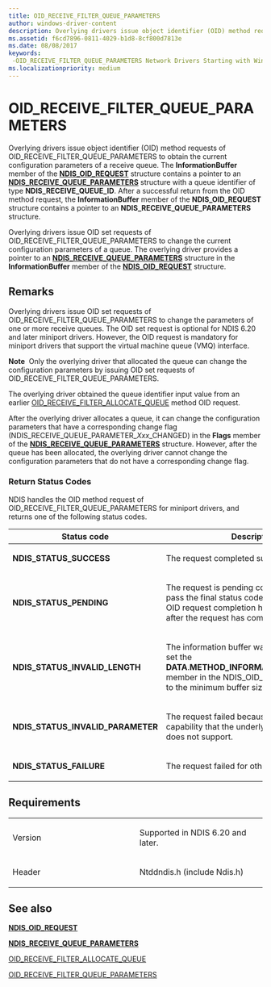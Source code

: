 ```yaml
---
title: OID_RECEIVE_FILTER_QUEUE_PARAMETERS
author: windows-driver-content
description: Overlying drivers issue object identifier (OID) method requests of OID_RECEIVE_FILTER_QUEUE_PARAMETERS to obtain the current configuration parameters of a receive queue.
ms.assetid: f6cd7896-0811-4029-b1d8-8cf800d7813e
ms.date: 08/08/2017
keywords: 
 -OID_RECEIVE_FILTER_QUEUE_PARAMETERS Network Drivers Starting with Windows Vista
ms.localizationpriority: medium
---
```


# OID\_RECEIVE\_FILTER\_QUEUE\_PARAMETERS


Overlying drivers issue object identifier (OID) method requests of OID\_RECEIVE\_FILTER\_QUEUE\_PARAMETERS to obtain the current configuration parameters of a receive queue. The **InformationBuffer** member of the [**NDIS\_OID\_REQUEST**](https://msdn.microsoft.com/library/windows/hardware/ff566710) structure contains a pointer to an [**NDIS\_RECEIVE\_QUEUE\_PARAMETERS**](https://msdn.microsoft.com/library/windows/hardware/ff567211) structure with a queue identifier of type **NDIS\_RECEIVE\_QUEUE\_ID**. After a successful return from the OID method request, the **InformationBuffer** member of the **NDIS\_OID\_REQUEST** structure contains a pointer to an **NDIS\_RECEIVE\_QUEUE\_PARAMETERS** structure.

Overlying drivers issue OID set requests of OID\_RECEIVE\_FILTER\_QUEUE\_PARAMETERS to change the current configuration parameters of a queue. The overlying driver provides a pointer to an [**NDIS\_RECEIVE\_QUEUE\_PARAMETERS**](https://msdn.microsoft.com/library/windows/hardware/ff567211) structure in the **InformationBuffer** member of the [**NDIS\_OID\_REQUEST**](https://msdn.microsoft.com/library/windows/hardware/ff566710) structure.

Remarks
-------

Overlying drivers issue OID set requests of OID\_RECEIVE\_FILTER\_QUEUE\_PARAMETERS to change the parameters of one or more receive queues. The OID set request is optional for NDIS 6.20 and later miniport drivers. However, the OID request is mandatory for miniport drivers that support the virtual machine queue (VMQ) interface.

**Note**  Only the overlying driver that allocated the queue can change the configuration parameters by issuing OID set requests of OID\_RECEIVE\_FILTER\_QUEUE\_PARAMETERS.

 

The overlying driver obtained the queue identifier input value from an earlier [OID\_RECEIVE\_FILTER\_ALLOCATE\_QUEUE](oid-receive-filter-allocate-queue.md) method OID request.

After the overlying driver allocates a queue, it can change the configuration parameters that have a corresponding change flag (NDIS\_RECEIVE\_QUEUE\_PARAMETER\_*Xxx*\_CHANGED) in the **Flags** member of the [**NDIS\_RECEIVE\_QUEUE\_PARAMETERS**](https://msdn.microsoft.com/library/windows/hardware/ff567211) structure. However, after the queue has been allocated, the overlying driver cannot change the configuration parameters that do not have a corresponding change flag.

### Return Status Codes

NDIS handles the OID method request of OID\_RECEIVE\_FILTER\_QUEUE\_PARAMETERS for miniport drivers, and returns one of the following status codes.

<table>
<colgroup>
<col width="50%" />
<col width="50%" />
</colgroup>
<thead>
<tr class="header">
<th>Status code</th>
<th>Description</th>
</tr>
</thead>
<tbody>
<tr class="odd">
<td><p><strong>NDIS_STATUS_SUCCESS</strong></p></td>
<td><p>The request completed successfully.</p></td>
</tr>
<tr class="even">
<td><p><strong>NDIS_STATUS_PENDING</strong></p></td>
<td><p>The request is pending completion. NDIS will pass the final status code and results to the OID request completion handler of the caller after the request has completed.</p></td>
</tr>
<tr class="odd">
<td><p><strong>NDIS_STATUS_INVALID_LENGTH</strong></p></td>
<td><p>The information buffer was too short. NDIS set the <strong>DATA</strong>.<strong>METHOD_INFORMATION</strong>.<strong>BytesNeeded</strong> member in the NDIS_OID_REQUEST structure to the minimum buffer size that is required.</p></td>
</tr>
<tr class="even">
<td><p><strong>NDIS_STATUS_INVALID_PARAMETER</strong></p></td>
<td><p>The request failed because it tried to enable a capability that the underlying network adapter does not support.</p></td>
</tr>
<tr class="odd">
<td><p><strong>NDIS_STATUS_FAILURE</strong></p></td>
<td><p>The request failed for other reasons.</p></td>
</tr>
</tbody>
</table>

 

Requirements
------------

<table>
<colgroup>
<col width="50%" />
<col width="50%" />
</colgroup>
<tbody>
<tr class="odd">
<td><p>Version</p></td>
<td><p>Supported in NDIS 6.20 and later.</p></td>
</tr>
<tr class="even">
<td><p>Header</p></td>
<td>Ntddndis.h (include Ndis.h)</td>
</tr>
</tbody>
</table>

## See also


[**NDIS\_OID\_REQUEST**](https://msdn.microsoft.com/library/windows/hardware/ff566710)

[**NDIS\_RECEIVE\_QUEUE\_PARAMETERS**](https://msdn.microsoft.com/library/windows/hardware/ff567211)

[OID\_RECEIVE\_FILTER\_ALLOCATE\_QUEUE](oid-receive-filter-allocate-queue.md)

[OID\_RECEIVE\_FILTER\_QUEUE\_PARAMETERS](oid-receive-filter-queue-parameters.md)

 

 





